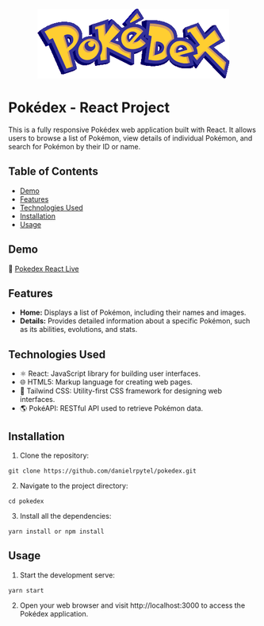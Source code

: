 <p align="center">
    <img src="/src/images/logo.png">
</p>

# Pokédex - React Project

This is a fully responsive Pokédex web application built with React. It allows users to browse a list of Pokémon, view details of individual Pokémon, and search for Pokémon by their ID or name.

## Table of Contents

- [Demo](#demo)
- [Features](#features)
- [Technologies Used](#technologies-used)
- [Installation](#installation)
- [Usage](#usage)

## Demo

🔗 [Pokedex React Live](https://danielrpytel.github.io/pokedex/)

## Features

- **Home:** Displays a list of Pokémon, including their names and images.
- **Details:** Provides detailed information about a specific Pokémon, such as its abilities, evolutions, and stats.

## Technologies Used

- :atom_symbol: React: JavaScript library for building user interfaces.
- :globe_with_meridians: HTML5: Markup language for creating web pages.
- :art: Tailwind CSS: Utility-first CSS framework for designing web interfaces.
- :earth_americas: PokéAPI: RESTful API used to retrieve Pokémon data.

## Installation

1. Clone the repository:

```shell
git clone https://github.com/danielrpytel/pokedex.git
```

2. Navigate to the project directory:

```shell
cd pokedex
```

3. Install all the dependencies:

```shell
yarn install or npm install
```

## Usage

1. Start the development serve:

```shell
yarn start
```

2. Open your web browser and visit http://localhost:3000 to access the Pokédex application.
